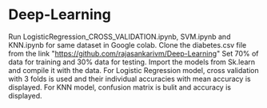 # Deep-Learning
Run LogisticRegression_CROSS_VALIDATION.ipynb, SVM.ipynb and KNN.ipynb for same dataset in Google colab.
Clone the diabetes.csv file from the link "https://github.com/rajasankarivm/Deep-Learning"
Set 70% of data for training and 30% data for testing.
Import the models from Sk.learn and compile it with the data.
For Logistic Regression model, cross validation with 3 folds is used and their individual accuracies with mean accuracy is displayed.
For KNN model, confusion matrix is bulit and accuracy is displayed.
